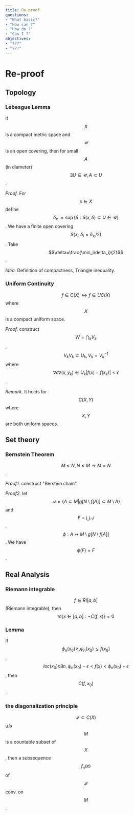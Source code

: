 ```yaml
---
title: Re-proof
questions:
- "What basic?"
- "How can ?"
- "How do ?"
- "Can I ?"
objectives:
- "???"
- "???"
---
```


# Re-proof

## Topology

### Lebesgue Lemma

If $$X$$ is a compact metric space and $$\mathcal{U}$$ is an open covering, then for small $$A$$ (in diameter) $$\exists U\in\mathcal{U}, A\subset U$$.

*Proof.* For $$x\in X$$ define $$\delta_x:=\sup\{\delta: S(x,\delta)\subset U\in\mathcal{U}\}$$. We have a finite open covering $$S(x_i,\delta_i=\delta_{x_i}/2)$$. Take $$\delta=\frac{\min_i\delta_i}{2}$$.

*Idea.* Definition of compactness, Triangle inequality.

### Uniform Continuity

$$
f\in C(X)\iff f\in UC(X)
$$ where $$X$$ is a compact uniform space.

*Proof.* construct $$
W=\bigcap_kV_k
$$, $$
V_kV_k\subset U_k, V_k=V_k^{-1}
$$ where $$\forall \epsilon \forall (x, y_k)\in U_k |f(x)-f(x_k)|<\epsilon
$$.

*Remark.* It holds for $$C(X,Y)$$ where $$X,Y$$ are both uniform spaces.



## Set theory

### Bernstein Theorem
$$M\leq N,N\leq M \to M=N$$.

*Proof1.* construct "Berstein chain".

*Proof2.* let $$
\mathcal{A}=\{A\subset M| g[N\setminus f[A]]\subset M\setminus A\}
$$ and $$
F=\bigcup\mathcal{A}
$$. $$
\phi:A\mapsto M\setminus g[N\setminus f[A]]
$$. We have $$\phi(F)=F$$.

## Real Analysis

### Riemann integrable
$$f\in RI[a,b]$$ (Riemann integrable), then $$m\{x\in[a,b]:\neg C(f,x)\}=0$$

### Lemma
If $$\phi_n(x_0)\nearrow, \psi_n(x_0)\searrow f(x_0)$$, $$loc(x_0)x\exists n,\psi_n(x_0)-\epsilon<f(x)<\phi_n(x_0)+\epsilon$$, then $$C(f,x_0)$$.

### the diagonalization principle
$$\mathcal{F}\subset C(X)$$ u.b $$M$$ is a countable subset of $$X$$, then a subsequence $$f_n(x)$$ of $$\mathcal{F}$$ conv. on $$M$$.